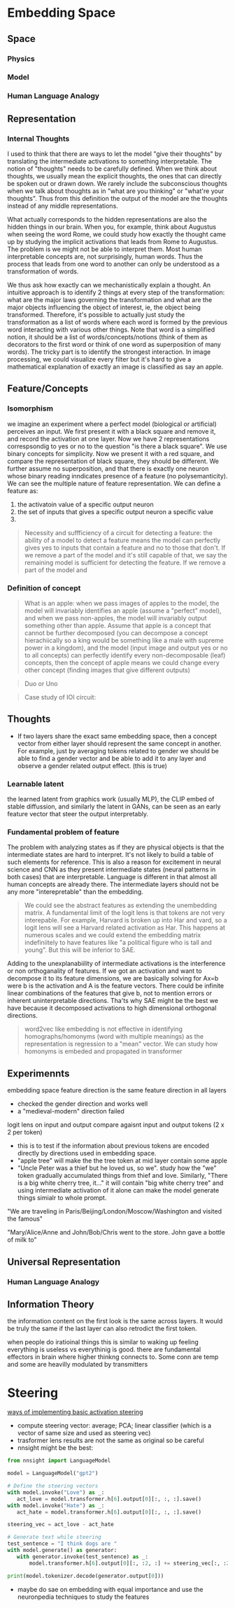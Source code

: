 



# Embedding Space
## Space
### Physics


### Model


### Human Language Analogy

## Representation 
### Internal Thoughts
I used to think that there are ways to let the model "give their thoughts" by translating the intermediate activations to something interpretable. The notion of "thoughts" needs to be carefully defined. When we think about thoughts, we usually mean the explicit thoughts, the ones that can directly be spoken out or drawn down. We rarely include the subconscious thoughts when we talk about thoughts as in "what are you thinking" or "what're your thoughts". Thus from this definition the output of the model are the thoughts instead of any middle representations. 

What actually corresponds to the hidden representations are also the hidden things in our brain. When you, for example, think about Augustus when seeing the word Rome, we could study how exactly the thought came up by studying the implicit activations that leads from Rome to Augustus. The problem is we might not be able to interpret them. Most human interpretable concepts are, not surprisingly, human words. Thus the process that leads from one word to another can only be understood as a transformation of words. 

We thus ask how exactly can we mechanistically explain a thought. An intuitive approach is to identify 2 things at every step of the transformation: what are the major laws governing the transformation and what are the major objects influencing the object of interest, ie, the object being transformed. Therefore, it's possible to actually just study the transformation as a list of words where each word is formed by the previous word interacting with various other things. Note that word is a simplified notion, it should be a list of words/concepts/notions (think of them as decorators to the first word or think of one word as superposition of many words). The tricky part is to identify the strongest interaction. In image processing, we could visualize every filter but it's hard to give a mathematical explanation of exactly an image is classified as say an apple. 

## Feature/Concepts

### Isomorphism
we imagine an experiment where a perfect model (biological or artificial) perceives an input. We first present it with a black square and remove it, and record the activation at one layer. Now we have 2 representations correspsondig to yes or no to the question "is there a black square". We use binary concepts for simplicity. Now we present it with a red square, and compare the representation of black square, they should be different. We further assume no superposition, and that there is exactly one neuron whose binary reading inndicates presence of a feature (no polysemanticity). We can see the multiple nature of feature representation. We can define a feature as:
1. the activatoin value of a specific output neuron
2. the set of inputs that gives a specific output neuron a specific value
3. 

> Necessity and suffficiency of a circuit for detecting a feature: the ability of a model to detect a feature means the model can perfectly gives yes to inputs that contain a feature and no to those that don't. If we remove a part of the model and it's still capable of that, we say the remaining model is sufficient for detecting the feature. If we remove a part of the model and 

### Definition of concept
> What is an apple: when we pass images of apples to the model, the model will invariably identifies an apple (assume a "perfect" model), and when we pass non-apples, the model will invariably output something other than apple. Assume that apple is a concept that cannot be further decomposed (you can decompose a concept hierachiically so a king would be something like a male with supreme power in a kingdom), and the model (input image and output yes or no to all concepts) can perfectly identify every non-decomposable (leaf) concepts, then the concept of apple means we could change every other concept (finding images that give different outputs) 

> Duo or Uno

> Case study of IOI circuit: 

## Thoughts
- If two layers share the exact same embedding space, then a concept vector from either layer should represent the same concept in another. For example, just by averaging tokens related to gender we should be able to find a gender vector and be able to add it to any layer and observe a gender related output effect. (this is true)

### Learnable latent
the learned latent from graphics work (usually MLP), the CLIP embed of stable diffussion, and similarly the latent in GANs, can be seen as an early feature vector that steer the output interpretably. 

### Fundamental problem of feature
The problem with analyzing states as if they are physical objects is that the intermediate states are hard to interpret. It's not likely to build a table of such elements for reference. This is also a reason for excitement in neural science and CNN as they present intermediate states (neural patterns in both cases) that are interpretable. Language is different in that almost all human concepts are already there. The intermediate layers should not be any more "interepretable" than the embedding.
> We could see the abstract features as extending the unembedding matrix. A fundamental limit of the logit lens is that tokens are not very interepable. For example, Harvard is broken up into Har and vard, so a logit lens will see a Harvard related activation as Har. This happens at numerous scales and we could extend the embedding matrix indefiniitely to have features like "a political figure who is tall and young". But this will be inferior to SAE. 

Adding to the unexplanabiility of intermediate activations is the interference or non orthoganality of features. If we got an activation and want to decompose it to its feature dimensions, we are basically solving for Ax=b were b is the activation and A is the feature vectors. There could be infinite linear combinations of the features that give b, not to mention errors or inherent uninterpretable directions. Tha'ts why SAE might be the best we have because it decomposed activations to high dimensional orthogonal directions. 

> word2vec like embedding is not effective in identifying homographs/homonyms (word with multiple meanings) as the representation is regression to a "mean" vector. We can study how homonyms is embeded and propagated in transformer


## Experimennts

embedding space feature direction is the same feature direction in all layers
- checked the gender direction and works well
- a "medieval-modern" direction failed

logit lens on input and output compare agaisnt input and output tokens (2 x 2 per token)
- this is to test if the information about previous tokens are encoded directly by directions used in embedding space.
- "apple tree" will make the the tree token at mid layer contain some apple
- "Uncle Peter was a thief but he loved us, so we". study how the "we" token gradually accumulated things from thief and love. Similarly, "There is a big white cherry tree, it..." it will contain "big white cherry tree" and using intermediate activation of it alone can make the model generate things simialr to whole prompt. 


"We are traveling in Paris/Beijing/London/Moscow/Washington and visited the famous" 

"Mary/Alice/Anne and John/Bob/Chris went to the store. John gave a bottle of milk to"



## Universal Representation
### Human Language Analogy





## Information Theory
the information content on the first look is the same across layers. It would be truly the same if the last layer can also retrodict the first token. 



when people do iratioinal things this is similar to waking up feeling everything is useless vs everythinig is good. there are fundamental effectors in brain where higher thinkng connects to. Some conn are temp and some are heavilly modulated by transmitters


# Steering
[ways of implementing basic activation steering](https://www.lesswrong.com/posts/ndyngghzFY388Dnew/implementing-activation-steering)
- compute steering vector: average; PCA; linear classifier (which is a vector of same size and used as steering vec)
- trasformer lens results are not the same as original so be careful
- nnsight might be the best: 
```py
from nnsight import LanguageModel

model = LanguageModel("gpt2")

# Define the steering vectors
with model.invoke("Love") as _:
   act_love = model.transformer.h[6].output[0][:, :, :].save()
with model.invoke("Hate") as _:
   act_hate = model.transformer.h[6].output[0][:, :, :].save()

steering_vec = act_love - act_hate

# Generate text while steering
test_sentence = "I think dogs are "
with model.generate() as generator:
   with generator.invoke(test_sentence) as _:
       model.transformer.h[6].output[0][:, :2, :] += steering_vec[:, :2, :]

print(model.tokenizer.decode(generator.output[0]))
```
- maybe do sae on embedding with equal importance and use the neuronpedia techniques to study the features